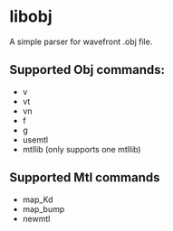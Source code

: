 # libobj
A simple parser for wavefront .obj file.

## Supported Obj commands:
* v 
* vt
* vn
* f
* g
* usemtl
* mtllib (only supports one mtllib)

## Supported Mtl commands
* map_Kd
* map_bump
* newmtl
